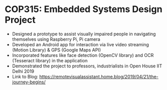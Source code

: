 # COP315: Embedded Systems Design Project
- Designed a prototype to assist visually impaired people in navigating themselves using Raspberry Pi, Pi camera
- Developed an Android app for interaction via live video streaming (Motion Library) & GPS (Google Maps API)
- Incorporated features like face detection (OpenCV library) and OCR (Tesseract library) in the application
- Demonstrated the project to professors, industrialists in Open House IIT Delhi 2019
- Link to Blog: https://remotevisualassistant.home.blog/2019/04/21/the-journey-begins/
